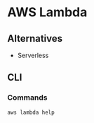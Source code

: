 # AWS Lambda

<!--
https://app.pluralsight.com/library/courses/introduction-aws-lambda/table-of-contents
https://app.pluralsight.com/library/courses/aws-developer-lambda-deep-dive/table-of-contents
https://app.pluralsight.com/library/courses/aws-developer-introduction-aws-lambda/table-of-contents
https://app.pluralsight.com/library/courses/aws-deploying-serverless-applications-application-model/table-of-contents
https://app.pluralsight.com/library/courses/lambda-expressions-java-code/table-of-contents
https://app.pluralsight.com/library/courses/enterprise-aws-lambdas-java-eclipse-ide/table-of-contents
https://app.pluralsight.com/library/courses/aws-developer-serverless-architecture-monitoring/table-of-contents
https://app.pluralsight.com/library/courses/snowforce-2020-session-21/table-of-contents
https://app.pluralsight.com/library/courses/implementing-design-patterns-java-8-lambda-expression/table-of-contents

https://linkedin.com/learning/learning-amazon-web-services-lambda-2/serverless-computing-with-lambdas
https://linkedin.com/learning/serverless-and-microservices-for-aws/why-serverless-why-microservices
https://linkedin.com/learning/serverless-architecture/what-you-should-know
https://linkedin.com/learning/building-dynamic-websites-using-aws-lambdas/serverless-technology-is-for-full-stack-developers
https://linkedin.com/learning/learning-amazon-web-services-aws-for-developers-2/getting-started-in-amazon-web-services-aws
https://linkedin.com/learning/building-serverless-apps-on-aws-2018/building-a-serverless-app-on-aws
https://linkedin.com/learning/aws-api-gateway-with-http-lambda-dynamodb-and-ios/easy-restful-api-creation
https://linkedin.com/learning/creating-a-serverless-application-using-react-in-aws/2392677
https://linkedin.com/learning/learning-cloud-computing-serverless-computing/introduction-to-serverless-computing
https://linkedin.com/learning/developing-aws-lambda-functions-with-kotlin/welcome
-->

## Alternatives

- Serverless

## CLI

### Commands

```sh
aws lambda help
```

<!-- ### Usage

```sh
#
aws lambda
``` -->
